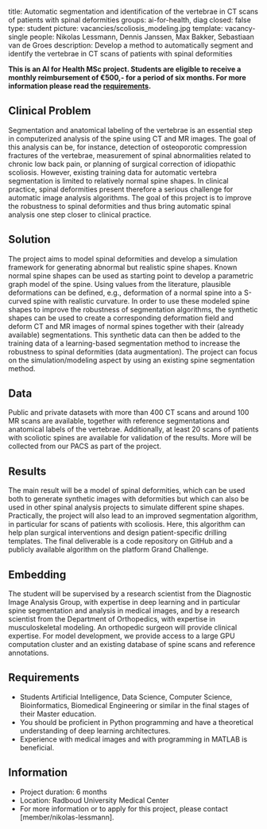 title: Automatic segmentation and identification of the vertebrae in CT scans of patients with spinal deformities
groups: ai-for-health, diag
closed: false 
type: student 
picture: vacancies/scoliosis_modeling.jpg
template: vacancy-single
people: Nikolas Lessmann, Dennis Janssen, Max Bakker, Sebastiaan van de Groes
description: Develop a method to automatically segment and identify the vertebrae in CT scans of patients with spinal deformities

**This is an AI for Health MSc project. Students are
eligible to receive a monthly reimbursement of €500,- for
a period of six months. For more information please read the
[requirements](https://www.ai-for-health.nl/requirements/).** 

## Clinical Problem 
Segmentation and anatomical labeling of the vertebrae is an essential step in computerized analysis of the spine using CT and MR images. The goal of this analysis can be, for instance, detection of osteoporotic compression fractures of the vertebrae, measurement of spinal abnormalities related to chronic low back pain, or planning of surgical correction of idiopathic scoliosis. However, existing training data for automatic vertebra segmentation is limited to relatively normal spine shapes. In clinical practice, spinal deformities present therefore a serious challenge for automatic image analysis algorithms. The goal of this project is to improve the robustness to spinal deformities and thus bring automatic spinal analysis one step closer to clinical practice.

## Solution 
The project aims to model spinal deformities and develop a simulation framework for generating abnormal but realistic spine shapes. Known normal spine shapes can be used as starting point to develop a parametric graph model of the spine. Using values from the literature, plausible deformations can be defined, e.g., deformation of a normal spine into a S-curved spine with realistic curvature. In order to use these modeled spine shapes to improve the robustness of segmentation algorithms, the synthetic shapes can be used to create a corresponding deformation field and deform CT and MR images of normal spines together with their (already available) segmentations. This synthetic data can then be added to the training data of a learning-based segmentation method to increase the robustness to spinal deformities (data augmentation). The project can focus on the simulation/modeling aspect by using an existing spine segmentation method.

## Data 
Public and private datasets with more than 400 CT scans and around 100 MR scans are available, together with reference segmentations and anatomical labels of the vertebrae. Additionally, at least 20 scans of patients with scoliotic spines are available for validation of the results. More will be collected from our PACS as part of the project.

## Results
The main result will be a model of spinal deformities, which can be used both to generate synthetic images with deformities but which can also be used in other spinal analysis projects to simulate different spine shapes. Practically, the project will also lead to an improved segmentation algorithm, in particular for scans of patients with scoliosis. Here, this algorithm can help plan surgical interventions and design patient-specific drilling templates. The final deliverable is a code repository on GitHub and a publicly available algorithm on the platform Grand Challenge.

## Embedding 
The student will be supervised by a research scientist from the Diagnostic Image Analysis Group, with expertise in deep learning and in particular spine segmentation and analysis in medical images, and by a research scientist from the Department of Orthopedics, with expertise in musculoskeletal modeling. An orthopedic surgeon will provide clinical expertise. For model development, we provide access to a large GPU computation cluster and an existing database of spine scans and reference annotations.

## Requirements 
- Students Artificial Intelligence, Data Science, Computer Science, Bioinformatics, Biomedical Engineering or similar in the final stages of their Master education. 
- You should be proficient in Python programming and have a theoretical understanding of deep learning architectures.
- Experience with medical images and with programming in MATLAB is beneficial.

## Information 
- Project duration: 6 months 
- Location: Radboud University Medical Center 
- For more information or to apply for this project, please contact [member/nikolas-lessmann].
